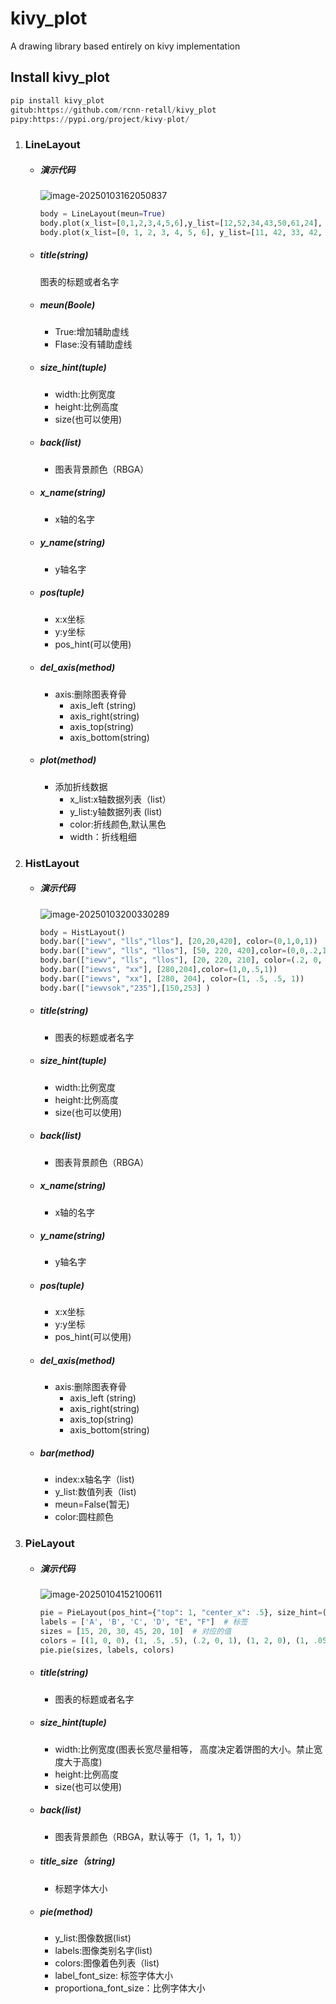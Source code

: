 # kivy_plot

A drawing library based entirely on kivy implementation

## Install kivy_plot

```python
pip install kivy_plot
gitub:https://github.com/rcnn-retall/kivy_plot
pipy:https://pypi.org/project/kivy-plot/
```



1. ### LineLayout

   + ##### 演示代码

     ![image-20250103162050837](https://github.com/rcnn-retall/kivy_plot/blob/main/IMAGE/image-20250103162050837.png)

     ```python
     body = LineLayout(meun=True)
     body.plot(x_list=[0,1,2,3,4,5,6],y_list=[12,52,34,43,50,61,24], color=(0,1,0,1))
     body.plot(x_list=[0, 1, 2, 3, 4, 5, 6], y_list=[11, 42, 33, 42, 54, 6, 25])
     ```


   + ##### title(string)

        图表的标题或者名字

   + ##### meun(Boole)

     + True:增加辅助虚线
     + Flase:没有辅助虚线

   + ##### size_hint(tuple)

      + width:比例宽度
      + height:比例高度
      + size(也可以使用)

   + ##### back(list)

      + 图表背景颜色（RBGA）

   + ##### x_name(string)

      + x轴的名字

   + ##### y_name(string)

      + y轴名字

   + ##### pos(tuple)

      + x:x坐标
      + y:y坐标
      + pos_hint(可以使用)

   + ##### del_axis(method)

      + axis:删除图表脊骨
        + axis_left (string)
        + axis_right(string)
        + axis_top(string)
        + axis_bottom(string)


   + ##### plot(method)

        + 添加折线数据
          + x_list:x轴数据列表（list）
          + y_list:y轴数据列表  (list)
          + color:折线颜色,默认黑色
          + width：折线粗细

2. ### HistLayout

   + ##### 演示代码

     ![image-20250103200330289](https://github.com/rcnn-retall/kivy_plot/blob/main/IMAGE/image-20250103200330289.png)

     ```python
     body = HistLayout()
     body.bar(["iewv", "lls","llos"], [20,20,420], color=(0,1,0,1))
     body.bar(["iewv", "lls", "llos"], [50, 220, 420],color=(0,0,.2,1))
     body.bar(["iewv", "lls", "llos"], [20, 220, 210], color=(.2, 0, .2, 1))
     body.bar(["iewvs", "xx"], [280,204],color=(1,0,.5,1))
     body.bar(["iewvs", "xx"], [280, 204], color=(1, .5, .5, 1))
     body.bar(["iewvsok","235"],[150,253] )
     ```

     

   + ##### title(string)

     + 图表的标题或者名字

   + ##### size_hint(tuple)

     + width:比例宽度
     + height:比例高度
     + size(也可以使用)

   + ##### back(list)

     + 图表背景颜色（RBGA）

   + ##### x_name(string)

     + x轴的名字

   + ##### y_name(string)

     + y轴名字

   + ##### pos(tuple)

     + x:x坐标
     + y:y坐标
     + pos_hint(可以使用)

   + ##### del_axis(method)

     + axis:删除图表脊骨
       + axis_left (string)
       + axis_right(string)
       + axis_top(string)
       + axis_bottom(string)

   + ##### bar(method)

     + index:x轴名字（list)
     + y_list:数值列表（list)
     + meun=False(暂无)
     + color:圆柱颜色

3. ### PieLayout

   + ##### 演示代码

     ![image-20250104152100611](https://github.com/rcnn-retall/kivy_plot/blob/main/IMAGE/image-20250104152100611.png)

     ```python
     pie = PieLayout(pos_hint={"top": 1, "center_x": .5}, size_hint=(1, 1))
     labels = ['A', 'B', 'C', 'D', "E", "F"]  # 标签
     sizes = [15, 20, 30, 45, 20, 10]  # 对应的值
     colors = [(1, 0, 0), (1, .5, .5), (.2, 0, 1), (1, 2, 0), (1, .05, 0.2), (1, .5, .1)]
     pie.pie(sizes, labels, colors)
     ```
   
   + ##### title(string)
   
     + 图表的标题或者名字
   
   + ##### size_hint(tuple)
   
     + width:比例宽度(图表长宽尽量相等， 高度决定着饼图的大小。禁止宽度大于高度)
     + height:比例高度
     + size(也可以使用)
   
   + ##### back(list)
   
     + 图表背景颜色（RBGA，默认等于（1，1，1，1））
   
   + ##### title_size（string)
   
     + 标题字体大小
   
   + ##### pie(method)
   
     + y_list:图像数据(list)
     + labels:图像类别名字(list)
     + colors:图像着色列表（list)
     + label_font_size: 标签字体大小
     + proportiona_font_size：比例字体大小

